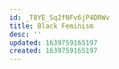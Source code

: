 ```yaml
---
id: _T8YE_Sq2fNFv6jP4DRWv
title: Black Feminism
desc: ''
updated: 1639759165197
created: 1639759165197
---
```


